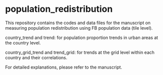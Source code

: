 # population_redistribution
This repository contains the codes and data files for the manuscript on measuring population redistribution using FB population data (tile level).

country_trend and trend: for population proportion trends in urban areas at the country level.

country_grid_trend and trend_grid: for trends at the grid level within each country and their correlations.

For detailed explanations, please refer to the manuscript.
